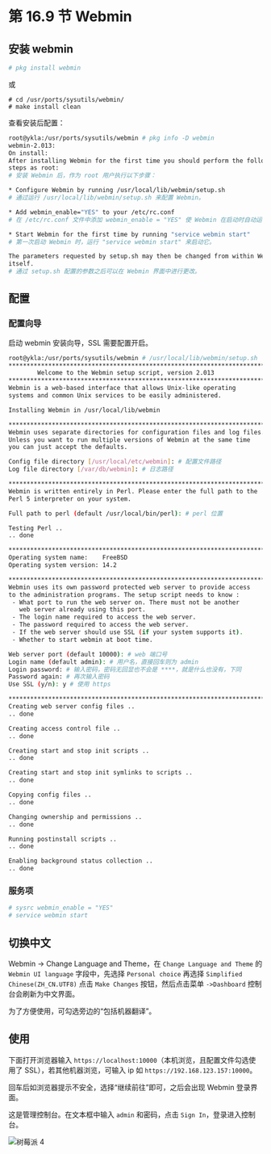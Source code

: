 # 第 16.9 节 Webmin

## 安装 webmin

```sh
# pkg install webmin  
```

或

```
# cd /usr/ports/sysutils/webmin/ 
# make install clean
```

查看安装后配置：

```sh
root@ykla:/usr/ports/sysutils/webmin # pkg info -D webmin
webmin-2.013:
On install:
After installing Webmin for the first time you should perform the following
steps as root:
# 安装 Webmin 后，作为 root 用户执行以下步骤：

* Configure Webmin by running /usr/local/lib/webmin/setup.sh
# 通过运行 /usr/local/lib/webmin/setup.sh 来配置 Webmin。

* Add webmin_enable="YES" to your /etc/rc.conf
# 在 /etc/rc.conf 文件中添加 webmin_enable = "YES" 使 Webmin 在启动时自动运行。

* Start Webmin for the first time by running "service webmin start"
# 第一次启动 Webmin 时，运行 "service webmin start" 来启动它。

The parameters requested by setup.sh may then be changed from within Webmin
itself.
# 通过 setup.sh 配置的参数之后可以在 Webmin 界面中进行更改。
```

## 配置

### 配置向导

启动 webmin 安装向导，SSL 需要配置开启。

```sh
root@ykla:/usr/ports/sysutils/webmin # /usr/local/lib/webmin/setup.sh 
***********************************************************************
        Welcome to the Webmin setup script, version 2.013
***********************************************************************
Webmin is a web-based interface that allows Unix-like operating
systems and common Unix services to be easily administered.

Installing Webmin in /usr/local/lib/webmin

***********************************************************************
Webmin uses separate directories for configuration files and log files.
Unless you want to run multiple versions of Webmin at the same time
you can just accept the defaults.

Config file directory [/usr/local/etc/webmin]: # 配置文件路径
Log file directory [/var/db/webmin]: # 日志路径

***********************************************************************
Webmin is written entirely in Perl. Please enter the full path to the
Perl 5 interpreter on your system.

Full path to perl (default /usr/local/bin/perl): # perl 位置

Testing Perl ..
.. done

***********************************************************************
Operating system name:    FreeBSD
Operating system version: 14.2

***********************************************************************
Webmin uses its own password protected web server to provide access
to the administration programs. The setup script needs to know :
 - What port to run the web server on. There must not be another
   web server already using this port.
 - The login name required to access the web server.
 - The password required to access the web server.
 - If the web server should use SSL (if your system supports it).
 - Whether to start webmin at boot time.

Web server port (default 10000): # web 端口号
Login name (default admin): # 用户名，直接回车则为 admin
Login password: # 输入密码，密码无回显也不会是 ****，就是什么也没有，下同
Password again: # 再次输入密码
Use SSL (y/n): y # 使用 https

***********************************************************************
Creating web server config files ..
.. done

Creating access control file ..
.. done

Creating start and stop init scripts ..
.. done

Creating start and stop init symlinks to scripts ..
.. done

Copying config files ..
.. done

Changing ownership and permissions ..
.. done

Running postinstall scripts ..
.. done

Enabling background status collection ..
.. done
```

### 服务项

```sh
# sysrc webmin_enable = "YES"
# service webmin start
```

## 切换中文

Webmin -> Change Language and Theme，在 `Change Language and Theme` 的 `Webmin UI language` 字段中，先选择 `Personal choice` 再选择 `Simplified Chinese(ZH_CN.UTF8)` 点击 `Make Changes` 按钮，然后点击菜单 `->Dashboard` 控制台会刷新为中文界面。

为了方便使用，可勾选旁边的“包括机器翻译”。


## 使用

下面打开浏览器输入 `https://localhost:10000`（本机浏览，且配置文件勾选使用了 SSL），若其他机器浏览，可输入 ip 如 `https://192.168.123.157:10000`。

回车后如浏览器提示不安全，选择“继续前往”即可，之后会出现 Webmin 登录界面。

这是管理控制台。在文本框中输入 `admin` 和密码，点击 `Sign In`，登录进入控制台。

![树莓派 4](../.gitbook/assets/webmin.png)

